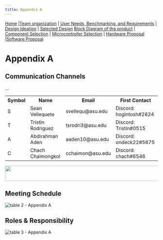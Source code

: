 ```yaml
---
title: Appendix A
---
```


[Home](/index.md) |[Team organization](/Team_organization.md) | [User Needs, Benchmarking, and Requirements](/User_Needs_Benchmarking_Requirements.md) | [Design Ideation](/Design_Ideation.md) | [Selected Design](/Selected_Design.md)
[Block Diagram of the product](/Block_Diagram_of_the_product.md) | [Component Selection](/Component_Selection.md) | [Microcontroller Selection](/Microcontroller_Selection.md) | [Hardware Proposal](/Hardware_Proposal.md) |[Software Proposal](/Software_Proposal.md)

# Appendix A

## Communication Channels 
<table>
  <tr>
    <th>        Symbol       </th>
    <th>        Name         </th>
    <th>        Email        </th>
    <th>     First Contact   </th>
  </tr>
  <tr>
      <td>
      S
      </td>
      <td>
      Sean Vellequete
      </td>
      <td>
       svellequ@asu.edu
      </td>
      <td>
      Discord: hogintosh#2824
      </td>  
  </tr>
  <tr>
      <td>
      T
      </td>
      <td>
      Tristin Rodriguez
      </td>
      <td>
      tsrodri3@asu.edu
      </td>
      <td>
      Discord: Tristin#0515
      </td>  
  </tr>
  <tr>
      <td>
      A
      </td>
      <td>
      Abdirahman  Aden
      </td>
      <td>
      aaden10@asu.edu
      </td>
      <td>
      Discord: ondeck22#5675
      </td>  
  </tr>
  <tr>
      <td>
      C
      </td>
      <td>
      Chach Chaimongkol
      </td>
      <td>
      cchaimon@asu.edu
      </td>
      <td>
      Discord: chach#6546
      </td>  
  </tr>
  ...
</table>

<p align="center">
  <img width="600" height="50" src="https://github.com/EGR314-Spring2024-Team303/EGR314-Spring2024-Team303.github.io/assets/156623314/f56587fe-2944-4b9b-94a2-48fcaeb8c9c3">
</p>


## Meeting Schedule

![table 2 - Appendix A](https://github.com/EGR314-Spring2024-Team303/EGR314-Spring2024-Team303.github.io/assets/156623314/e7e16515-96d2-454e-be08-1c6b7beb69a5)

## Roles & Responsibility

![table 3 - Appendix A ](https://github.com/EGR314-Spring2024-Team303/EGR314-Spring2024-Team303.github.io/assets/156623314/e9e94139-7d8a-432e-abe4-b863968a4f1c)

